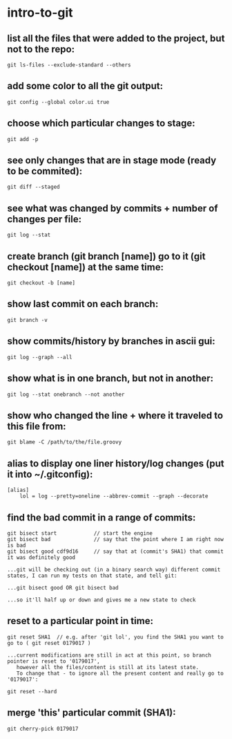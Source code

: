 # intro-to-git

## list all the files that were added to the project, but not to the repo:

	git ls-files --exclude-standard --others

## add some color to all the git output:

	git config --global color.ui true

## choose which particular changes to stage:

	git add -p

## see only changes that are in stage mode (ready to be commited):

	git diff --staged

## see what was changed by commits + number of changes per file:

	git log --stat

## create branch (git branch [name]) go to it (git checkout [name]) at the same time:

	git checkout -b [name]

## show last commit on each branch:

	git branch -v

## show commits/history by branches in ascii gui:

	git log --graph --all

## show what is in one branch, but not in another:

	git log --stat onebranch --not another

## show who changed the line + where it traveled to this file from:

	git blame -C /path/to/the/file.groovy

## alias to display one liner history/log changes (put it into ~/.gitconfig):

    [alias]
        lol = log --pretty=oneline --abbrev-commit --graph --decorate 

## find the bad commit in a range of commits:

	git bisect start			// start the engine
	git bisect bad				// say that the point where I am right now is bad
	git bisect good cdf9d16		// say that at (commit's SHA1) that commit it was definitely good
	
	...git will be checking out (in a binary search way) different commit states, I can run my tests on that state, and tell git:

	...git bisect good OR git bisect bad

	...so it'll half up or down and gives me a new state to check

## reset to a particular point in time:

    git reset SHA1	// e.g. after 'git lol', you find the SHA1 you want to go to ( git reset 0179017 )

	...current modifications are still in act at this point, so branch pointer is reset to '0179017', 
       however all the files/content is still at its latest state. 
       To change that - to ignore all the present content and really go to '0179017':

    git reset --hard

## merge 'this' particular commit (SHA1):

	git cherry-pick 0179017
